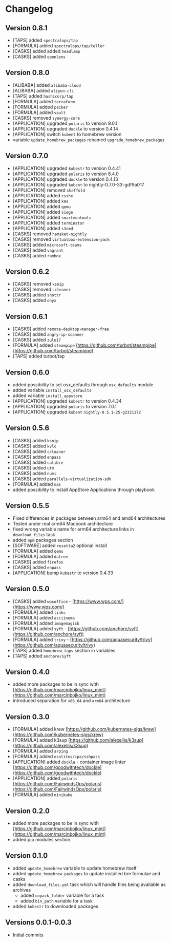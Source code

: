 # Changelog

## Version 0.8.1

* [TAPS] added `spectralops/tap`
* [FORMULA] added `spectralops/tap/teller`
* [CASKS] added added `headlamp`
* [CASKS] added `openlens`

## Version 0.8.0

* [ALIBABA] added `alibaba-cloud`
* [ALIBABA] added `aliyun-cli`
* [TAPS] added `hashicorp/tap`
* [FORMULA] added `terraform`
* [FORMULA] added `packer`
* [FORMULA] added `vault`
* [CASKS] removed `synergy-core`
* [APPLICATION] upgraded `polaris` to version 9.0.1
* [APPLICATION] upgraded `dockle` to version 0.4.14
* [APPLICATION] switch `kubent` to homebrew version
* variable `update_homebrew_packages` renamed `upgrade_homebrew_packages`

## Version 0.7.0

* [APPLICATION] upgraded `kubestr` to version 0.4.41
* [APPLICATION] upgraded `polaris` to version 8.4.0
* [APPLICATION] upgraded `dockle` to version 0.4.13
* [APPLICATION] upgraded `kubent` to nightly-0.7.0-33-gdf9a017
* [APPLICATION] removed `skaffold`
* [APPLICATION] added `csshx`
* [APPLICATION] added `k9s`
* [APPLICATION] added `qemu`
* [APPLICATION] added `siege`
* [APPLICATION] added `smartmontools`
* [APPLICATION] added `terminator`
* [APPLICATION] added `s3cmd`
* [CASKS] removed `hamsket-nightly`
* [CASKS] removed `virtualbox-extension-pack`
* [CASKS] added `microsoft-teams`
* [CASKS] added `vagrant`
* [CASKS] added `rambox`

## Version 0.6.2

* [CASKS] removed `ksnip`
* [CASKS] removed `ccleaner`
* [CASKS] added `shottr`
* [CASKS] added `onyx`

## Version 0.6.1

* [CASKS] added `remote-desktop-manager-free`
* [CASKS] added `angry-ip-scanner`
* [CASKS] added `zulu17`
* [FORMULA] added `steampipe` [https://github.com/turbot/steampipe](https://github.com/turbot/steampipe)
* [TAPS] added turbot/tap

## Version 0.6.0

* added possibility to set osx_defaults through `osx_defaults` module
* added variable `install_osx_defaults`
* added variable `install_appstore`
* [APPLICATION] upgraded `kubestr` to version 0.4.34
* [APPLICATION] upgraded `polaris` to version 7.0.1
* [APPLICATION] upgraded `kubent` `nightly-0.5.1-25-g2321172`

## Version 0.5.6

* [CASKS] added `ksnip`
* [CASKS] added `kvlc`
* [CASKS] added `ccleaner`
* [CASKS] added `enpass`
* [CASKS] added `calibre`
* [CASKS] added `utm`
* [CASKS] added `numi`
* [CASKS] added `parallels-virtualization-sdk`
* [FORMULA] added `mas`
* added possibility to install AppStore Applications through playbook

## Version 0.5.5

* Fixed differences in packages between arm64 and amd64 architectures
* Tested under real arm64 Macbook architecture
* fixed wrong variable name for arm64 architecture links in `download_files` task
* added `npm` packages section
* [SOFTWARE] added `rosetta2` optional install
* [FORMULA] added `qemu`
* [FORMULA] added `datree`
* [CASKS] added `firefox`
* [CASKS] added `enpass`
* [APPLICATION] bump `kubestr` to version 0.4.33

## Version 0.5.0

* [CASKS] added `wpsoffice` - [https://www.wps.com/](https://www.wps.com/)
* [FORMULA] added `links`
* [FORMULA] added `asciinema`
* [FORMULA] added `imagemagick`
* [FORMULA] added `syft` - [https://github.com/anchore/syft](https://github.com/anchore/syft)
* [FORMULA] added `trivy` - [https://github.com/aquasecurity/trivy](https://github.com/aquasecurity/trivy)
* [TAPS] added `homebrew_taps` section in variables
* [TAPS] added `anchore/syft`

## Version 0.4.0

* added more packages to be in sync with [https://github.com/marcinbojko/linux_mint](https://github.com/marcinbojko/linux_mint)
* introduced separation for `x86_64` and `arm64` architecture

## Version 0.3.0

* [FORMULA] added krew [https://github.com/kubernetes-sigs/krew](https://github.com/kubernetes-sigs/krew)
* [FORMULA] added k3sup [https://github.com/alexellis/k3sup](https://github.com/alexellis/k3sup)
* [FORMULA] added `arping`
* [FORMULA] added `esolitos/ipa/sshpass`
* [APPLICATION] added `dockle` - container image linter [https://github.com/goodwithtech/dockle](https://github.com/goodwithtech/dockle)
* [APPLICATION] added `polaris` [https://github.com/FairwindsOps/polaris](https://github.com/FairwindsOps/polaris)
* [FORMULA] added `minikube`

## Version 0.2.0

* added more packages to be in sync with [https://github.com/marcinbojko/linux_mint](https://github.com/marcinbojko/linux_mint)
* added pip modules section

## Version 0.1.0

* added `update_homebrew` variable to update homebrew itself
* added `update_homebrew_packages` to update installed bre formulae and casks
* added `download_files.yml` task which will handle files being available as archives
  * added `unpack_folder` variable for a task
  * added `bin_path` variable for a task
* added `kubestr` to downloaded packages

## Versions 0.0.1-0.0.3

* Initial commits
